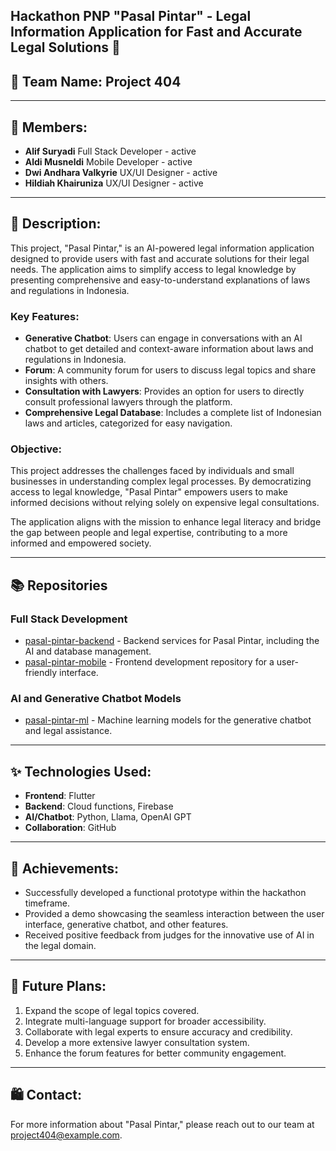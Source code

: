 ## Hackathon PNP "Pasal Pintar" - Legal Information Application for Fast and Accurate Legal Solutions 📢

## 👋 Team Name: Project 404

---

## 👋 Members:

- **Alif Suryadi** Full Stack Developer - active
- **Aldi Musneldi** Mobile Developer - active
- **Dwi Andhara Valkyrie** UX/UI Designer - active
- **Hildiah Khairuniza** UX/UI Designer - active

---

## 🎥 Description:

This project, "Pasal Pintar," is an AI-powered legal information application designed to provide users with fast and accurate solutions for their legal needs. The application aims to simplify access to legal knowledge by presenting comprehensive and easy-to-understand explanations of laws and regulations in Indonesia.

### Key Features:

- **Generative Chatbot**: Users can engage in conversations with an AI chatbot to get detailed and context-aware information about laws and regulations in Indonesia.
- **Forum**: A community forum for users to discuss legal topics and share insights with others.
- **Consultation with Lawyers**: Provides an option for users to directly consult professional lawyers through the platform.
- **Comprehensive Legal Database**: Includes a complete list of Indonesian laws and articles, categorized for easy navigation.

### Objective:

This project addresses the challenges faced by individuals and small businesses in understanding complex legal processes. By democratizing access to legal knowledge, "Pasal Pintar" empowers users to make informed decisions without relying solely on expensive legal consultations.

The application aligns with the mission to enhance legal literacy and bridge the gap between people and legal expertise, contributing to a more informed and empowered society.

---

## 📚 Repositories

### Full Stack Development

- [pasal-pintar-backend](https://github.com/Project404-PasalPintar/pasalpintar-backend) - Backend services for Pasal Pintar, including the AI and database management.
- [pasal-pintar-mobile](https://github.com/Project404-PasalPintar/pasalpintar-mobile) - Frontend development repository for a user-friendly interface.

### AI and Generative Chatbot Models

- [pasal-pintar-ml](https://github.com/Project404-PasalPintar/pasalpintar-ml) - Machine learning models for the generative chatbot and legal assistance.

---

## ✨ Technologies Used:

- **Frontend**: Flutter
- **Backend**: Cloud functions, Firebase
- **AI/Chatbot**: Python, Llama, OpenAI GPT
- **Collaboration**: GitHub

---

## 🎉 Achievements:

- Successfully developed a functional prototype within the hackathon timeframe.
- Provided a demo showcasing the seamless interaction between the user interface, generative chatbot, and other features.
- Received positive feedback from judges for the innovative use of AI in the legal domain.

---

## 🚀 Future Plans:

1. Expand the scope of legal topics covered.
2. Integrate multi-language support for broader accessibility.
3. Collaborate with legal experts to ensure accuracy and credibility.
4. Develop a more extensive lawyer consultation system.
5. Enhance the forum features for better community engagement.

---

## 🛍️ Contact:

For more information about "Pasal Pintar," please reach out to our team at [project404@example.com](mailto:project404@example.com).
